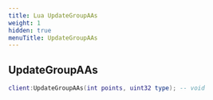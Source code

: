 ```yaml
---
title: Lua UpdateGroupAAs
weight: 1
hidden: true
menuTitle: UpdateGroupAAs
---
```

## UpdateGroupAAs
```lua
client:UpdateGroupAAs(int points, uint32 type); -- void
```